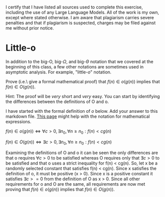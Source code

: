 I certify that I have listed all sources used to complete this exercise, including the use of any Large Language Models. All of the work is my own, except where stated otherwise. I am aware that plagiarism carries severe penalties and that if plagiarism is suspected, charges may be filed against me without prior notice.

# Little-o

In addition to the big-O, big-$\Omega$, and big-$\Theta$ notation that
we covered at the beginning of this class, a few other notations are sometimes
used in asymptotic analysis.  For example, "little-$o$" notation.

Prove (i.e.\ give a formal mathematical proof) that $f(n)\in o(g(n))$ implies
that $f(n)\in O(g(n))$.

Hint: The proof will be *very* short and *very* easy. You can start by
identifying the differences between the definitions of O and o.

I have started with the formal definition of $o$ below. Add your answer to this
markdown file. [This
page](https://docs.github.com/en/get-started/writing-on-github/working-with-advanced-formatting/writing-mathematical-expressions)
might help with the notation for mathematical expressions.

$f(n)\in o(g(n)) \iff \forall c>0, \exists n_0, \forall n\ge n_0: f(n) < c g(n)$

$f(n)\in O(g(n)) \iff \exists c>0, \exists n_0, \forall n\ge n_0: f(n) < c g(n)$

Examining the definitions of O and o it can be seen the only differences are that o requires $\forall c > 0$ to be satisfied whereas O requires only that $\exists c > 0$ to be satisfied and that o uses a strict inequality for f(n) < cg(n).
So, let x be a randomly selected constant that satisfies f(n) < cg(n). Since x satisfies the definition of o, it must be positive (x > 0). Since x is a positive constant it satisfies $\exists c>=0$ from the definition of O as x > 0. Since all other requirements for o and O are the same, all requirements are now met proving that $f(n)\in o(g(n))$ implies
that $f(n)\in O(g(n))$.
